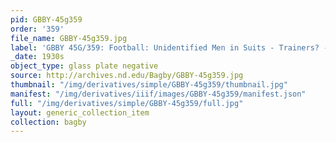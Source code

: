 ```yaml
---
pid: GBBY-45g359
order: '359'
file_name: GBBY-45g359.jpg
label: 'GBBY 45G/359: Football: Unidentified Men in Suits - Trainers? - c1930s'
_date: 1930s
object_type: glass plate negative
source: http://archives.nd.edu/Bagby/GBBY-45g359.jpg
thumbnail: "/img/derivatives/simple/GBBY-45g359/thumbnail.jpg"
manifest: "/img/derivatives/iiif/images/GBBY-45g359/manifest.json"
full: "/img/derivatives/simple/GBBY-45g359/full.jpg"
layout: generic_collection_item
collection: bagby
---
```

